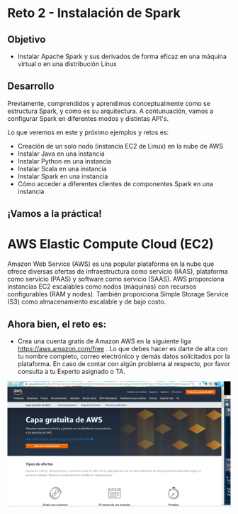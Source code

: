 # Reto 2 - Instalación de Spark

## Objetivo

* Instalar Apache Spark y sus derivados de forma eficaz en una máquina virtual o en una distribución Linux


## Desarrollo

Previamente, comprendidos y aprendimos conceptualmente como se estructura Spark, y como es su arquitectura. A contunuación, vamos a configurar Spark en diferentes modos y distintas API's.

Lo que veremos en este y próximo ejemplos y retos es:
- Creación de un solo nodo (instancia EC2 de Linux) en la nube de AWS
- Instalar Java en una instancia
- Instalar Python en una instancia
- Instalar Scala en una instancia
- Instalar Spark en una instancia
- Cómo acceder a diferentes clientes de componentes Spark en una instancia

## ¡Vamos a la práctica!

# AWS Elastic Compute Cloud (EC2)

Amazon Web Service (AWS) es una popular plataforma en la nube que ofrece diversas ofertas de infraestructura como servicio (IAAS), plataforma como servicio (PAAS) y software como servicio (SAAS). AWS proporciona instancias EC2 escalables como nodos (máquinas) con recursos configurables (RAM y nodes). También proporciona Simple Storage Service (S3) como almacenamiento escalable y de bajo costo.

## Ahora bien, el reto es:

- Crea una cuenta gratis de Amazon AWS en la siguiente liga https://aws.amazon.com/free . Lo que debes hacer es darte de alta con tu nombre completo, correo electrónico y demás datos solicitados por la plataforma. En caso de contar con algún problema al respecto, por favor consulta a tu Experto asignado o TA.

![capamazon](assets/capamazon.PNG)

